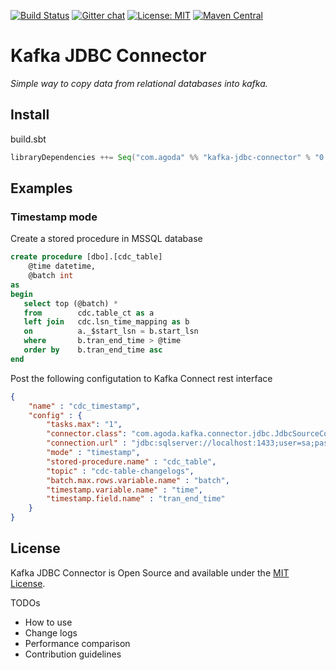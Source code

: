 [![Build Status](https://travis-ci.org/agoda-com/kafka-jdbc-connector.svg?branch=master)](https://travis-ci.org/agoda-com/kafka-jdbc-connector)
[![Gitter chat](https://badges.gitter.im/kafka-jdbc-connector/kafka-jdbc-connector.png)](https://gitter.im/kafka-jdbc-connector/Lobby)
[![License: MIT](https://img.shields.io/badge/License-MIT-yellow.svg)](https://github.com/agoda-com/kafka-jdbc-connector/blob/master/LICENSE.txt)
[![Maven Central](https://maven-badges.herokuapp.com/maven-central/com.agoda/kafka-jdbc-connector_2.11/badge.svg)](https://maven-badges.herokuapp.com/maven-central/com.agoda/kafka-jdbc-connector_2.11)

Kafka JDBC Connector
====================

*Simple way to copy data from relational databases into kafka.*

Install
-------

build.sbt

```scala
libraryDependencies ++= Seq("com.agoda" %% "kafka-jdbc-connector" % "0.9.0.0")
```

Examples
--------

### Timestamp mode

Create a stored procedure in MSSQL database

```sql
create procedure [dbo].[cdc_table]
	@time datetime,
	@batch int
as
begin
   select top (@batch) *
   from        cdc.table_ct as a
   left join   cdc.lsn_time_mapping as b
   on          a._$start_lsn = b.start_lsn
   where       b.tran_end_time > @time
   order by    b.tran_end_time asc
end
```

Post the following configutation to Kafka Connect rest interface

```json
{
	"name" : "cdc_timestamp",
	"config" : {
		"tasks.max": "1",
		"connector.class": "com.agoda.kafka.connector.jdbc.JdbcSourceConnector",
		"connection.url" : "jdbc:sqlserver://localhost:1433;user=sa;password=Passw0rd",
		"mode" : "timestamp",
		"stored-procedure.name" : "cdc_table",
		"topic" : "cdc-table-changelogs",
		"batch.max.rows.variable.name" : "batch",
		"timestamp.variable.name" : "time",
		"timestamp.field.name" : "tran_end_time"
	}
}
```

License
-------

Kafka JDBC Connector is Open Source and available under the [MIT License](https://github.com/agoda-com/kafka-jdbc-connector/blob/master/LICENSE.txt).

TODOs
* How to use
* Change logs
* Performance comparison
* Contribution guidelines
